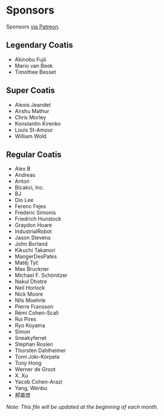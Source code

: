 # Sponsors

Sponsors [via Patreon](https://www.patreon.com/sourcetrail).

## Legendary Coatis

* Akinobu Fujii
* Mario van Beek
* Timothee Besset

## Super Coatis

* Alexis Jeandet
* Anshu Mathur
* Chris Morley
* Konstantin Kirenko
* Louis St-Amour
* William Wold

## Regular Coatis

* Alex B
* Andreas
* Anton
* Bicakci, Inc.
* BJ
* Dio Lee
* Ferenc Fejes
* Frederic Simonis
* Friedrich Hunstock
* Graydon Hoare
* IndustrialRobot
* Jason Stevens
* John Borland
* Kikuchi Takanori
* MangerDesPates
* Matěj Týč
* Max Bruckner
* Michael F. Schönitzer
* Nakul Dhotre
* Neil Horlock
* Nick Moore
* Nils Moehrle
* Pierre Fransson
* Rémi Cohen-Scali
* Rui Pires
* Ryo Koyama
* Simon
* Sneakyferret
* Stephan Roslen
* Thorsten Dahlheimer
* Tomi Joki-Korpela
* Tony Hong
* Werner de Groot
* X. Xu
* Yacob Cohen-Arazi
* Yang, Wenbo
* 郝晨煜

_Note: This file will be updated at the beginning of each month._
